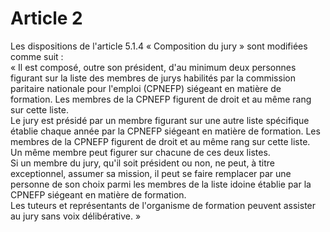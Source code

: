 # Article 2

  
Les dispositions de l'article 5.1.4 « Composition du jury » sont modifiées comme suit :   
« Il est composé, outre son président, d'au minimum deux personnes figurant sur la liste des membres de jurys habilités par la commission paritaire nationale pour l'emploi (CPNEFP) siégeant en matière de formation. Les membres de la CPNEFP figurent de droit et au même rang sur cette liste.   
Le jury est présidé par un membre figurant sur une autre liste spécifique établie chaque année par la CPNEFP siégeant en matière de formation. Les membres de la CPNEFP figurent de droit et au même rang sur cette liste.   
Un même membre peut figurer sur chacune de ces deux listes.   
Si un membre du jury, qu'il soit président ou non, ne peut, à titre exceptionnel, assumer sa mission, il peut se faire remplacer par une personne de son choix parmi les membres de la liste idoine établie par la CPNEFP siégeant en matière de formation.   
Les tuteurs et représentants de l'organisme de formation peuvent assister au jury sans voix délibérative. »

